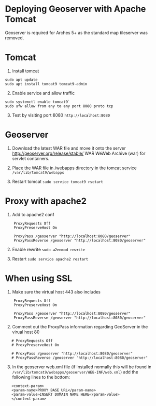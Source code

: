 # Deploying Geoserver with Apache Tomcat

Geoserver is required for Arches 5+ as the standard map tileserver was removed.

# Tomcat

1. Install tomcat
```
sudo apt update
sudo apt install tomcat9 tomcat9-admin
```

2. Enable service and allow traffic
```
sudo systemctl enable tomcat9`
sudo ufw allow from any to any port 8080 proto tcp
```

3. Test by visiting port 8080
`http://localhost:8080`

# Geoserver 

1. Download the latest WAR file and move it onto the server
http://geoserver.org/release/stable/
WAR WeWeb Archive (war) for servlet containers.

2. Place the WAR file in /webapps directory in the tomcat service
`/var/lib/tomcat9/webapps`

3. Restart tomcat
`sudo service tomcat9 rsetart`

# Proxy with apache2 

1. Add to apache2 conf
```    
    ProxyRequests Off
    ProxyPreserveHost On

    ProxyPass /geoserver "http://localhost:8080/geoserver"
    ProxyPassReverse /geoserver "http://localhost:8080/geoserver"
```

2. Enable rewrite
`sudo a2enmod rewrite`

3. Restart
`sudo service apache2 restart`

# When using SSL

1. Make sure the virtual host 443 also includes 
```
    ProxyRequests Off
    ProxyPreserveHost On

    ProxyPass /geoserver "http://localhost:8080/geoserver"
    ProxyPassReverse /geoserver "http://localhost:8080/geoserver"
```

2. Comment out the ProxyPass information regarding GeoServer in the virual host 80
```
   # ProxyRequests Off
   # ProxyPreserveHost On

   # ProxyPass /geoserver "http://localhost:8080/geoserver"
   # ProxyPassReverse /geoserver "http://localhost:8080/geoserver"
```

3. In the geoserver web.xml file (if installed normally this will be found in `/var/lib/tomcat9/webapps/geoserver/WEB-INF/web.xml`) add the following lines to the bottom:
```
   <context-param>
   <param-name>PROXY_BASE_URL</param-name>
   <param-value>INSERT DOMAIN NAME HERE</param-value>
   </context-param>
```
